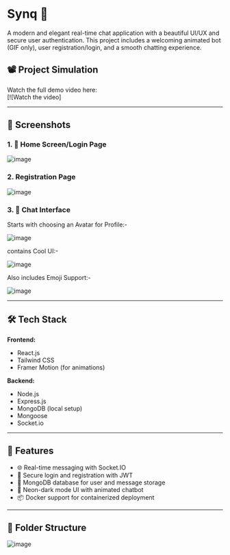 # Synq 💬

A modern and elegant real-time chat application with a beautiful UI/UX and secure user authentication. This project includes a welcoming animated bot (GIF only), user registration/login, and a smooth chatting experience.

## 📽️ Project Simulation

Watch the full demo video here:  
[![Watch the video] 

---

## 📸 Screenshots

### 1. 🔐 Home Screen/Login Page
![image](https://github.com/user-attachments/assets/57c9543c-e9a7-436c-b1d8-1f4d50ac2886)


### 2. Registration Page
![image](https://github.com/user-attachments/assets/a4d5a4b4-5d32-4316-b83c-3000ea522e64)


### 3. 💬 Chat Interface
Starts with choosing an Avatar for Profile:-

![image](https://github.com/user-attachments/assets/20695bbf-d250-4755-bee2-dbe04c034dbd)


contains Cool UI:-

![image](https://github.com/user-attachments/assets/c197114c-67b9-4fa7-b60b-cd925ea24b81)

Also includes Emoji Support:- 

![image](https://github.com/user-attachments/assets/e51ecdbe-f6a4-4dbd-bae4-1c1d0892eec8)

---

## 🛠️ Tech Stack

**Frontend:**
- React.js
- Tailwind CSS
- Framer Motion (for animations)

**Backend:**
- Node.js
- Express.js
- MongoDB (local setup)
- Mongoose
- Socket.io

---

## 🚀 Features

- 🌐 Real-time messaging with Socket.IO
- 🔐 Secure login and registration with JWT
- 💾 MongoDB database for user and message storage
- 🎨 Neon-dark mode UI with animated chatbot
- 📦 Docker support for containerized deployment

---

## 📁 Folder Structure

![image](https://github.com/user-attachments/assets/9a1ca457-a1d2-4966-9cbc-7623c20769fa)



